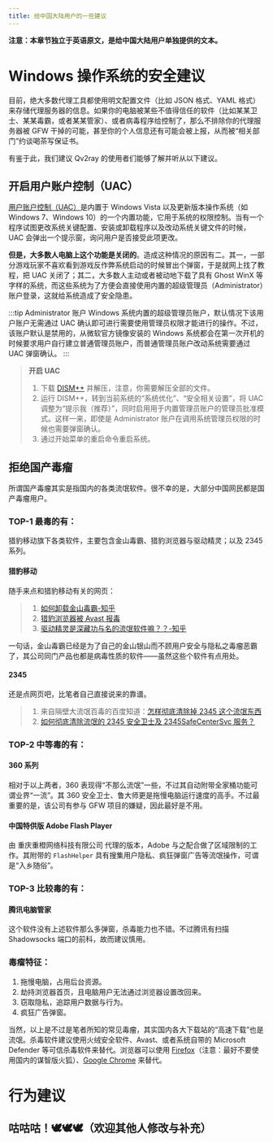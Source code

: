 ```yaml
---
title: 给中国大陆用户的一些建议
---
```


**注意：本章节独立于英语原文，是给中国大陆用户单独提供的文本。**

# Windows 操作系统的安全建议

目前，绝大多数代理工具都使用明文配置文件（比如 JSON 格式、YAML 格式）来存储代理服务器的信息。如果你的电脑被某些不值得信任的软件（比如某某卫士、某某毒霸，或者某某管家）、或者病毒程序给控制了，那么不排除你的代理服务器被 GFW 干掉的可能，甚至你的个人信息还有可能会被上报，从而被“相关部门”约谈喝茶写保证书。

有鉴于此，我们建议 Qv2ray 的使用者们能够了解并听从以下建议。

## 开启用户账户控制（UAC）

[用户账户控制（UAC）](https://zh.wikipedia.org/wiki/%E4%BD%BF%E7%94%A8%E8%80%85%E5%B8%B3%E6%88%B6%E6%8E%A7%E5%88%B6)是内置于 Windows Vista 以及更新版本操作系统（如 Windows 7、Windows 10）的一个内置功能，它用于系统的权限控制。当有一个程序试图更改系统关键配置、安装或卸载程序以及改动系统关键文件的时候，UAC 会弹出一个提示窗，询问用户是否接受此项更改。

**但是，大多数人电脑上这个功能是关闭的**。造成这种情况的原因有二。其一，一部分游戏玩家不喜欢看到游戏反作弊系统启动的时候冒出个弹窗，于是就网上找了教程，把 UAC 关闭了；其二，大多数人主动或者被动地下载了具有 Ghost WinX 等字样的系统，而这些系统为了方便会直接使用内置的超级管理员（Administrator）账户登录，这就给系统造成了安全隐患。

:::tip Administrator 账户
Windows 系统内置的超级管理员账户，默认情况下该用户账户无需通过 UAC 确认即可进行需要使用管理员权限才能进行的操作。不过，该账户默认是禁用的，从微软官方镜像安装的 Windows 系统都会在第一次开机的时候要求用户自行建立普通管理员账户，而普通管理员账户改动系统需要通过 UAC 弹窗确认。
:::

> **开启 UAC**
> 1. 下载 [DISM++](https://github.com/Chuyu-Team/Dism-Multi-language/releases/) 并解压，注意，你需要解压全部的文件。
> 2. 运行 DISM++，转到当前系统的“系统优化”、“安全相关设置”，将 UAC 调整为“提示我（推荐）”，同时启用用于内置管理员账户的管理员批准模式。这样一来，即使是 Administrator 账户在调用系统管理员权限的时候也需要弹窗确认。
> 3. 通过开始菜单的重启命令重启系统。

## 拒绝国产毒瘤

所谓国产毒瘤其实是指国内的各类流氓软件。很不幸的是，大部分中国网民都是国产毒瘤用户。

### TOP-1 最毒的有：

猎豹移动旗下各类软件，主要包含金山毒霸、猎豹浏览器与驱动精灵；以及 2345 系列。

#### 猎豹移动

随手来点和猎豹移动有关的网页：

> 1. [如何卸载金山毒霸-知乎](https://www.zhihu.com/question/35558854/answers/updated)
> 2. [猎豹浏览器被 Avast 报毒](http://bbs.duba.net/thread-4191273995-1-1.html)
> 3. [驱动精灵是深藏功与名的流氓软件嘛？？-知乎](https://www.zhihu.com/question/26615909)

一句话，金山毒霸已经是为了自己的金山银山而不顾用户安全与隐私之毒瘤恶霸了，其公司同门产品也都是病毒性质的软件——虽然这些个软件有点用处。

#### 2345

还是点网页吧，比笔者自己直接说来的靠谱。

> 1. 来自隔壁大流氓百毒的百度知道：[怎样彻底清除掉 2345 这个流氓东西](https://zhidao.baidu.com/question/1987716033979854587.html)
> 2. [如何彻底清除流氓的 2345 安全卫士及 2345SafeCenterSvc 服务？](https://blog.csdn.net/u010098138/article/details/102798992)

### TOP-2 中等毒的有：

#### 360 系列
相对于以上两者，360 表现得“不那么流氓”一些，不过其自动附带全家桶功能可谓业界“一流”。其 360 安全卫士、鲁大师更是拖慢电脑运行速度的高手。不过最重要的是，该公司有参与 GFW 项目的嫌疑，因此最好是不用。

#### 中国特供版 Adobe Flash Player
由 重庆重橙网络科技有限公司 代理的版本，Adobe 与之配合做了区域限制的工作。其附带的 `FlashHelper` 具有搜集用户隐私、疯狂弹窗广告等流氓操作，可谓是“入乡随俗”。

### TOP-3 比较毒的有：

#### 腾讯电脑管家
这个软件没有上述软件那么多弹窗，杀毒能力也不错。不过腾讯有扫描 Shadowsocks 端口的前科，故而建议慎用。

### 毒瘤特征：

1. 拖慢电脑，占用后台资源。
2. 劫持浏览器首页，且电脑用户无法通过浏览器设置改回来。
3. 窃取隐私，追踪用户数据与行为。
4. 疯狂广告弹窗。

当然，以上是不过是笔者所知的常见毒瘤，其实国内各大下载站的“高速下载”也是流氓。杀毒软件建议使用火绒安全软件、Avast、或者系统自带的 Microsoft Defender 等可信杀毒软件来替代。浏览器可以使用 [Firefox](http://getfirefox.org)（注意：最好不要使用国内的谋智版火狐）、[Google Chrome](https://www.google.cn/chrome) 来替代。

# 行为建议

## 咕咕咕！🕊🕊🕊（欢迎其他人修改与补充）
